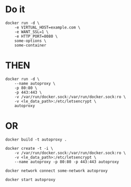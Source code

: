 # Do it
```shell
docker run -d \
	-e VIRTUAL_HOST=example.com \
	-e WANT_SSL=1 \
	-e HTTP_PORT=8080 \
	some-options \
	some-container
```

# THEN

```shell
docker run -d \
	--name autoproxy \
	-p 80:80 \
	-p 443:443 \
	-v /var/run/docker.sock:/var/run/docker.sock:ro \
	-v <le_data_path>:/etc/letsencrypt \
	autoproxy
```

# OR


```shell
docker build -t autoproxy .
```

```shell
docker create -t -i \
    -v /var/run/docker.sock:/var/run/docker.sock:ro \
    -v <le_data_path>:/etc/letsencrypt \
    --name autoproxy -p 80:80 -p 443:443 autoproxy
```

```shell
docker network connect some-network autoproxy
```

```shell
docker start autoproxy
```
